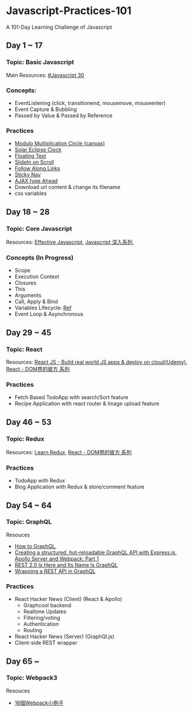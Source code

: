 # Javascript-Practices-101

A 101-Day Learning Challenge of Javascript

## Day 1 ~ 17
### Topic: Basic Javascript
Main Resources: [#Javascript 30](https://javascript30.com)

### Concepts:
- EventListening (click, transitionend, mousemove, mouseenter)
- Event Capture & Bubbling
- Passed by Value & Passed by Reference

### Practices
- [Modulo Multiplication Circle (canvas)](https://codepen.io/Sirius207/pen/GEyZKO)
- [Solar Eclipse Clock](https://codepen.io/Sirius207/pen/gRGBRq)
- [Floating Text](https://codepen.io/Sirius207/pen/zzRXxW)
- [SlideIn on Scroll](https://codepen.io/Sirius207/pen/mwxjmK)
- [Follow Along Links](https://codepen.io/Sirius207/pen/awGPZL)
- [Sticky Nav](https://codepen.io/Sirius207/pen/dReGOg)
- [AJAX type Ahead](https://codepen.io/Sirius207/pen/weEpMx)
- Download url content & change its filename
- css variables


## Day 18 ~ 28

### Topic: Core Javascript
Resources: [Effective Javascript](https://www.amazon.com/Effective-JavaScript-Specific-Software-Development/dp/0321812182), [Javascript 深入系列](https://github.com/mqyqingfeng/Blog/issues/17), 

### Concepts (In Progress)
- Scope
- Execution Context
- Closures
- This
- Arguments
- Call, Apply & Bind
- Variables Lifecycle: [Ref](https://rainsoft.io/variables-lifecycle-and-why-let-is-not-hoisted/)
- Event Loop & Asynchronous


## Day 29 ~ 45

### Topic: React
Resources: [React JS - Build real world JS apps & deploy on cloud(Udemy)](https://www.udemy.com/reactjs-for-beginners-build-real-world-react-apps-deploy-on-cloud/learn/v4/overview), [React - DOM界的彼方 系列](http://ithelp.ithome.com.tw/users/20103131/ironman/1012)

### Practices
- Fetch Based TodoApp with search/Sort feature 
- Recipe Application with react router & Image upload feature


## Day 46 ~ 53

### Topic: Redux
Resources: [Learn Redux](https://learnredux.com/), [React - DOM界的彼方 系列](http://ithelp.ithome.com.tw/users/20103131/ironman/1012)

### Practices
- TodoApp with Redux
- Blog Application with Redux & store/comment feature


## Day 54 ~ 64

### Topic: GraphQL

Resouces

- [How to GraphQL](https://www.howtographql.com/), 
- [Creating a structured, hot-reloadable GraphQL API with Express.js, Apollo Server and Webpack: Part 1](https://hackernoon.com/creating-a-structured-hot-reloadable-graphql-api-with-express-js-de62c859643) 
- [REST 2.0 Is Here and Its Name Is GraphQL](https://www.sitepoint.com/rest-2-0-graphql/)
- [Wrapping a REST API in GraphQL](http://graphql.org/blog/rest-api-graphql-wrapper/)

### Practices
- React Hacker News (Client) (React & Apollo)
	- Graphcool backend
	- Realtime Updates
	- Filtering/voting
	- Authentication
	- Routing
- React Hacker News (Server) (GraphQl.js)
- Client-side REST wrapper

## Day 65 ~

### Topic: Webpack3

Resouces
- [16個Webpack小例子](https://juejin.im/post/58edcbda44d904005774cfb1)